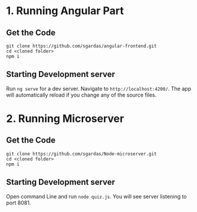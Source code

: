 # 1. Running Angular Part

## Get the Code
```
git clone https://github.com/sgardas/angular-frontend.git
cd <cloned folder>
npm i
```

## Starting Development server

Run `ng serve` for a dev server. Navigate to `http://localhost:4200/`. The app will automatically reload if you change any of the source files.

# 2. Running Microserver 

## Get the Code
```
git clone https://github.com/sgardas/Node-microserver.git
cd <cloned folder>
npm i
```
## Starting Development server
Open command Line and run `node quiz.js`. You will see server listening to port 8081.
